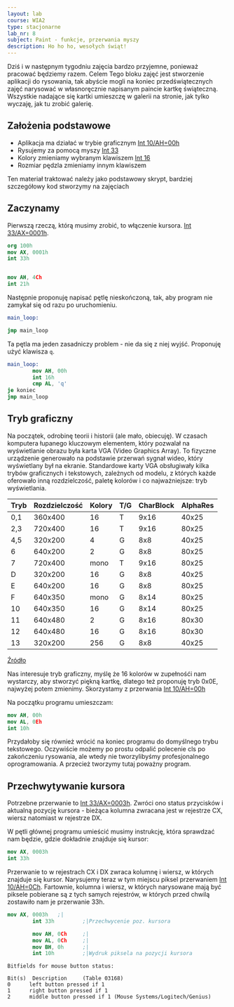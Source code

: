 ```yaml
---
layout: lab
course: WIA2
type: stacjonarne
lab_nr: 8
subject: Paint - funkcje, przerwania myszy
description: Ho ho ho, wesołych świąt!
---
```

Dziś i w następnym tygodniu zajęcia bardzo przyjemne, ponieważ pracować będziemy razem. Celem Tego bloku zajęć jest stworzenie aplikacji do rysowania, tak abyście mogli na koniec przedświątecznych zajęć narysować w własnoręcznie napisanym paincie kartkę świąteczną. Wszystkie nadające się kartki umieszczę w galerii na stronie, jak tylko wyczaję, jak tu zrobić galerię.

## Założenia podstawowe

- Aplikacja ma działać w trybie graficznym [Int 10/AH=00h](http://www.ctyme.com/intr/rb-0069.htm)
- Rysujemy za pomocą myszy [Int 33](http://www.ctyme.com/intr/int-33.htm)
- Kolory zmieniamy wybranym klawiszem [Int 16](http://www.ctyme.com/intr/int-16.htm)
- Rozmiar pędzla zmieniamy innym klawiszem

Ten materiał traktować należy jako podstawowy skrypt, bardziej szczegółowy kod stworzymy na zajęciach

## Zaczynamy
Pierwszą rzeczą, którą musimy zrobić, to włączenie kursora. [Int 33/AX=0001h](http://www.ctyme.com/intr/rb-5957.htm).

```nasm
org 100h
mov AX, 0001h
int 33h


mov AH, 4Ch
int 21h
```

Następnie proponuję napisać pętlę nieskończoną, tak, aby program nie zamykał się od razu po uruchomieniu.

```nasm
main_loop:

jmp main_loop
```

Ta pętla ma jeden zasadniczy problem - nie da się z niej wyjść. Proponuję użyć klawisza ```q```.

```nasm
main_loop:
        mov AH, 00h
        int 16h
        cmp AL, 'q'
je koniec  
jmp main_loop
```

## Tryb graficzny

Na początek, odrobinę teorii i historii (ale mało, obiecuję). W czasach komputera łupanego kluczowym elementem, który pozwalał na wyświetlanie obrazu była karta VGA (Video Graphics Array). To fizyczne urządzenie generowało na podstawie przerwań sygnał wideo, który wyświetlany był na ekranie. Standardowe karty VGA obsługiwały kilka trybów graficznych i tekstowych, zależnych od modelu, z których każde oferowało inną rozdzielczość, paletę kolorów i co najważniejsze: tryb wyświetlania. 

| **Tryb** | **Rozdzielczość** | **Kolory** | **T/G** | **CharBlock** | **AlphaRes** |
|----------|-------------------|------------|---------|---------------|--------------|
| 0,1      | 360x400           | 16         | T       | 9x16          | 40x25        |
| 2,3      | 720x400           | 16         | T       | 9x16          | 80x25        |
| 4,5      | 320x200           | 4          | G       | 8x8           | 40x25        |
| 6        | 640x200           | 2          | G       | 8x8           | 80x25        |
| 7        | 720x400           | mono       | T       | 9x16          | 80x25        |
| D        | 320x200           | 16         | G       | 8x8           | 40x25        |
| E        | 640x200           | 16         | G       | 8x8           | 80x25        |
| F        | 640x350           | mono       | G       | 8x14          | 80x25        |
| 10       | 640x350           | 16         | G       | 8x14          | 80x25        |
| 11       | 640x480           | 2          | G       | 8x16          | 80x30        |
| 12       | 640x480           | 16         | G       | 8x16          | 80x30        |
| 13       | 320x200           | 256        | G       | 8x8           | 40x25        |

[Źródło](https://cs.lmu.edu/~ray/notes/pcvideomodes/)

Nas interesuje tryb graficzny, myślę że 16 kolorów w zupełnośći nam wystarczy, aby stworzyć piękną kartkę, dlatego też proponuję tryb 0x0E, najwyżej potem zmienimy. Skorzystamy z przerwania [Int 10/AH=00h](http://www.ctyme.com/intr/rb-0069.htm)

Na początku programu umieszczam:

```nasm
mov AH, 00h
mov AL, 0Eh
int 10h
```

Przydałoby się również wrócić na koniec programu do domyślnego trybu tekstowego. Oczywiście możemy po prostu odpalić polecenie cls po zakończeniu rysowania, ale wtedy nie tworzylibyśmy profesjonalnego oprogramowania. A przecież tworzymy tutaj poważny program.

## Przechwytywanie kursora

Potrzebne przerwanie to [Int 33/AX=0003h](http://www.ctyme.com/intr/rb-5959.htm). Zwróci ono status przycisków i aktualną pozycję kursora - bieżąca kolumna zwracana jest w rejestrze CX, wiersz natomiast w rejestrze DX.

W pętli głównej programu umieścić musimy instrukcję, która sprawdzać nam będzie, gdzie dokładnie znajduje się kursor:

```nasm
mov AX, 0003h
int 33h
```

Przerwanie to w rejestrach CX i DX zwraca kolumnę i wiersz, w których znajduje się kursor. Narysujemy teraz w tym miejscu piksel przerwaniem [Int 10/AH=0Ch](http://www.ctyme.com/intr/rb-0104.htm). Fartownie, kolumna i wiersz, w których narysowane mają być piksele pobierane są z tych samych rejestrów, w których przed chwilą zostawiło nam je przerwanie 33h. 

```nasm
mov AX, 0003h   ;|
        int 33h         ;|Przechwycenie poz. kursora

        mov AH, 0Ch     ;|
        mov AL, 0Ch     ;|
        mov BH, 0h      ;|
        int 10h         ;|Wydruk piksela na pozycji kursora
```

```
Bitfields for mouse button status:

Bit(s)  Description     (Table 03168)
0      left button pressed if 1
1      right button pressed if 1
2      middle button pressed if 1 (Mouse Systems/Logitech/Genius)
```
